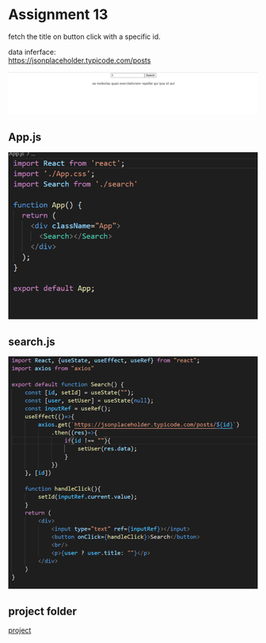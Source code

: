 # Assignment 13

fetch the title on button click with a specific id.     

data inferface:        
https://jsonplaceholder.typicode.com/posts       


![page](./1.jpg)

## App.js
![code1](./2.jpg)

## search.js
![code2](./3.jpg)

## project folder
[project](./fetchtitel)

